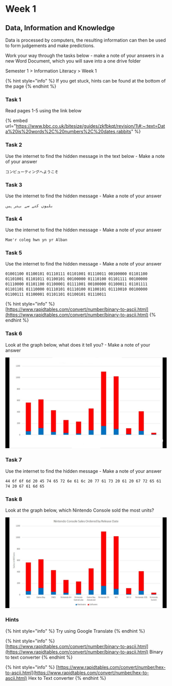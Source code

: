 # Week 1

## Data, Information and Knowledge

Data is processed by computers, the resulting information can then be used to form judgements and make predictions.

Work your way through the tasks below - make a note of your answers in a new Word Document, which you will save into a one drive folder 

Semester 1 &gt; Information Literacy &gt; Week 1

{% hint style="info" %}
If you get stuck, hints can be found at the bottom of the page
{% endhint %}

### Task 1

Read pages 1-5 using the link below

{% embed url="https://www.bbc.co.uk/bitesize/guides/zkfbkqt/revision/1\#:~:text=Data%20is%20words%2C%20numbers%2C%20dates,rabbits" %}

### Task 2

Use the internet to find the hidden message in the text below - Make a note of your  answer

```text
コンピューティングへようこそ
```

### Task 3

Use the internet to find the hidden message - Make a note of your  answer

```text
بلیوں کتے سے بہتر ہیں
```

### Task 4

Use the internet to find the hidden message - Make a note of your  answer

```text
Mae'r coleg hwn yn yr Alban
```

### Task 5

Use the internet to find the hidden message - Make a note of your  answer

```text
01001100 01100101 01110111 01101001 01110011 00100000 01101100 01101001 01101011 01100101 00100000 01110100 01101111 00100000 01110000 01101100 01100001 01111001 00100000 01100011 01101111 01101101 01110000 01110101 01110100 01100101 01110010 00100000 01100111 01100001 01101101 01100101 01110011
```

{% hint style="info" %}
[https://www.rapidtables.com/convert/number/binary-to-ascii.html](https://www.rapidtables.com/convert/number/binary-to-ascii.html)
{% endhint %}

### Task 6

Look at the graph below, what does it tell you? - Make a note of your  answer

![](../../../../.gitbook/assets/graph.png)

### Task 7

Use the internet to find the hidden message - Make a note of your  answer

```text
44 6f 6f 6d 20 45 74 65 72 6e 61 6c 20 77 61 73 20 61 20 67 72 65 61 74 20 67 61 6d 65
```

### Task 8

Look at the graph below, which Nintendo Console sold the most units?

![](../../../../.gitbook/assets/image%20%2818%29.png)

### 

### Hints

{% hint style="info" %}
Try using Google Translate
{% endhint %}

{% hint style="info" %}
[https://www.rapidtables.com/convert/number/binary-to-ascii.html](https://www.rapidtables.com/convert/number/binary-to-ascii.html) Binary to text converter
{% endhint %}

{% hint style="info" %}
[https://www.rapidtables.com/convert/number/hex-to-ascii.html](https://www.rapidtables.com/convert/number/hex-to-ascii.html) Hex to Text converter
{% endhint %}

